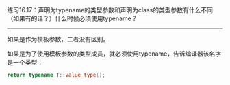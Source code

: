 练习16.17：声明为typename的类型参数和声明为class的类型参数有什么不同（如果有的话？）什么时候必须使用typename？

---

如果是作为模板参数，二者没有区别。

如果是为了使用模板参数的类型成员，就必须使用typename，告诉编译器该名字是一个类型：

```c++
return typename T::value_type();
```
